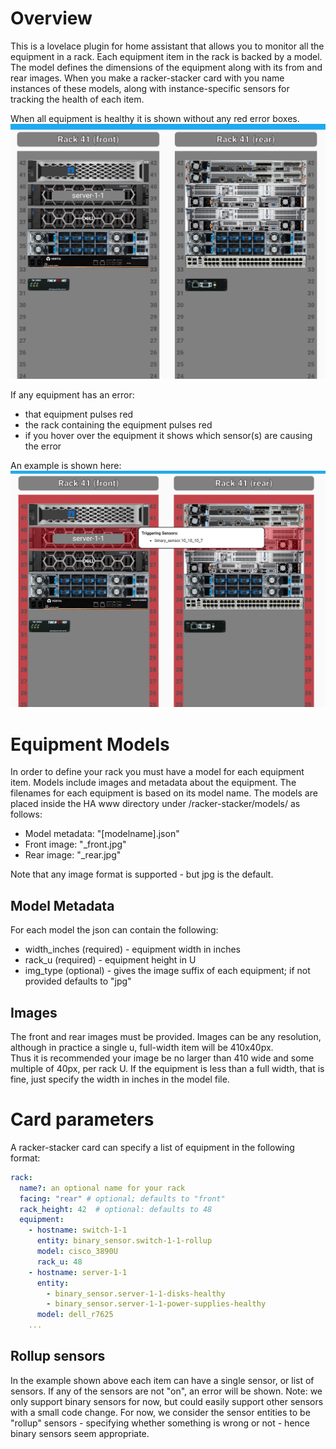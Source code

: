 # Overview

This is a lovelace plugin for home assistant that allows you to monitor all the equipment in a rack.  Each equipment item in the rack is backed by a model. The model defines the dimensions of the equipment along with its from and rear images.  When you make a racker-stacker card with you name instances of these models, along with instance-specific sensors for tracking the health of each item.

When all equipment is healthy it is shown without any red error boxes.  ![racker stacker no errors](img/racker_stacker_no_errors.jpg)

If any equipment has an error:
  - that equipment pulses red
  - the rack containing the equipment pulses red
  - if you hover over the equipment it shows which sensor(s) are causing the error

An example is shown here: ![racker stacker errors](img/racker_stacker_errors.jpg)


# Equipment Models 

In order to define your rack you must have a model for each equipment item. Models include images and metadata about the equipment.  The filenames for each equipment is based on its model name.  The models are placed inside the HA www directory under /racker-stacker/models/ as follows:
  - Model metadata: "[modelname].json"
  - Front image: "<modelname>_front.jpg"
  - Rear image: "<modelname>_rear.jpg"

Note that any image format is supported - but jpg is the default.

## Model Metadata 
For each model the json can contain the following:
  - width_inches (required) - equipment width in inches
  - rack_u (required) - equipment height in U
  - img_type (optional) - gives the image suffix of each equipment; if not provided defaults to "jpg"

## Images
The front and rear images must be provided.  Images can be any resolution, although in practice a single u, full-width item will be 410x40px.  
Thus it is recommended your image be no larger than 410 wide and some multiple of 40px, per rack U.  If the equipment is less than a full width, that is
fine, just specify the width in inches in the model file.

# Card parameters
A racker-stacker card can specify a list of equipment in the following format:

```yaml
rack:
  name?: an optional name for your rack
  facing: "rear" # optional; defaults to "front"
  rack_height: 42  # optional: defaults to 48
  equipment:
    - hostname: switch-1-1
      entity: binary_sensor.switch-1-1-rollup 
      model: cisco_3890U
      rack_u: 48
    - hostname: server-1-1
      entity: 
        - binary_sensor.server-1-1-disks-healthy
        - binary_sensor.server-1-1-power-supplies-healthy
      model: dell_r7625
    ... 
```

## Rollup sensors
In the example shown above each item can have a single sensor, or list of sensors.  If any of the sensors are not "on", an error will be shown.  Note: we only support binary sensors for now, but could easily support other sensors with a small code change.  For now, we consider the sensor entities to be "rollup" sensors - specifying whether something is wrong or not - hence binary sensors seem appropriate.




